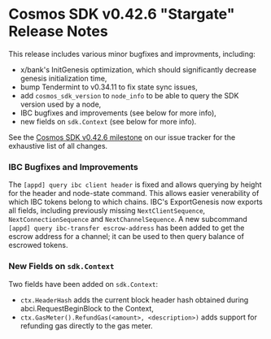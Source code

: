 # Cosmos SDK v0.42.6 "Stargate" Release Notes

This release includes various minor bugfixes and improvments, including:

- x/bank's InitGenesis optimization, which should significantly decrease genesis initialization time,
- bump Tendermint to v0.34.11 to fix state sync issues,
- add `cosmos_sdk_version` to `node_info` to be able to query the SDK version used by a node,
- IBC bugfixes and improvements (see below for more info),
- new fields on `sdk.Context` (see below for more info).

See the [Cosmos SDK v0.42.6 milestone](https://github.com/cosmos/cosmos-sdk/milestone/45?closed=1) on our issue tracker for the exhaustive list of all changes.

### IBC Bugfixes and Improvements

The `[appd] query ibc client header` is fixed and allows querying by height for the header and node-state command. This allows easier venerability of which IBC tokens belong to which chains. IBC's ExportGenesis now exports all fields, including previously missing `NextClientSequence`, `NextConnectionSequence` and `NextChannelSequence`. A new subcommand `[appd] query ibc-transfer escrow-address` has been added to get the escrow address for a channel; it can be used to then query balance of escrowed tokens.

### New Fields on `sdk.Context`

Two fields have been added on `sdk.Context`:

- `ctx.HeaderHash` adds the current block header hash obtained during abci.RequestBeginBlock to the Context,
- `ctx.GasMeter().RefundGas(<amount>, <description>)` adds support for refunding gas directly to the gas meter.
